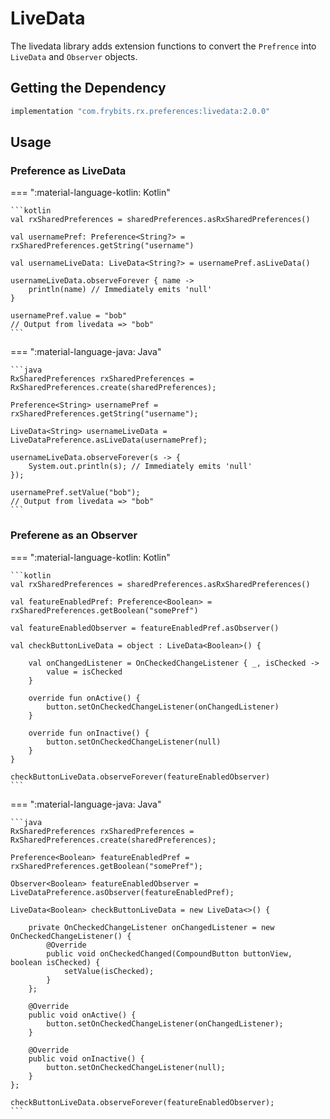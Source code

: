 # LiveData

The livedata library adds extension functions to convert the `Prefrence` into `LiveData` and `Observer` objects.

## Getting the Dependency
```groovy
implementation "com.frybits.rx.preferences:livedata:2.0.0"
```

## Usage

### Preference as LiveData
=== ":material-language-kotlin: Kotlin"

    ```kotlin
    val rxSharedPreferences = sharedPreferences.asRxSharedPreferences()

    val usernamePref: Preference<String?> = rxSharedPreferences.getString("username")

    val usernameLiveData: LiveData<String?> = usernamePref.asLiveData()

    usernameLiveData.observeForever { name ->
        println(name) // Immediately emits 'null'
    }

    usernamePref.value = "bob"
    // Output from livedata => "bob"
    ```
    
=== ":material-language-java: Java"

    ```java
    RxSharedPreferences rxSharedPreferences = RxSharedPreferences.create(sharedPreferences);

    Preference<String> usernamePref = rxSharedPreferences.getString("username");

    LiveData<String> usernameLiveData = LiveDataPreference.asLiveData(usernamePref);

    usernameLiveData.observeForever(s -> {
        System.out.println(s); // Immediately emits 'null'
    });

    usernamePref.setValue("bob");
    // Output from livedata => "bob"
    ```

### Preferene as an Observer
=== ":material-language-kotlin: Kotlin"

    ```kotlin
    val rxSharedPreferences = sharedPreferences.asRxSharedPreferences()

    val featureEnabledPref: Preference<Boolean> = rxSharedPreferences.getBoolean("somePref")

    val featureEnabledObserver = featureEnabledPref.asObserver()

    val checkButtonLiveData = object : LiveData<Boolean>() {

        val onChangedListener = OnCheckedChangeListener { _, isChecked ->
            value = isChecked
        }

        override fun onActive() {
            button.setOnCheckedChangeListener(onChangedListener)
        }

        override fun onInactive() {
            button.setOnCheckedChangeListener(null)
        }
    }

    checkButtonLiveData.observeForever(featureEnabledObserver)
    ```
    
=== ":material-language-java: Java"

    ```java
    RxSharedPreferences rxSharedPreferences = RxSharedPreferences.create(sharedPreferences);

    Preference<Boolean> featureEnabledPref = rxSharedPreferences.getBoolean("somePref");

    Observer<Boolean> featureEnabledObserver = LiveDataPreference.asObserver(featureEnabledPref);

    LiveData<Boolean> checkButtonLiveData = new LiveData<>() {

        private OnCheckedChangeListener onChangedListener = new OnCheckedChangeListener() {
            @Override
            public void onCheckedChanged(CompoundButton buttonView, boolean isChecked) {
                setValue(isChecked);
            }
        };

        @Override
        public void onActive() {
            button.setOnCheckedChangeListener(onChangedListener);
        }

        @Override
        public void onInactive() {
            button.setOnCheckedChangeListener(null);
        }
    };

    checkButtonLiveData.observeForever(featureEnabledObserver);
    ```
